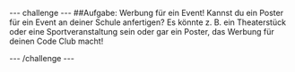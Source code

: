 --- challenge ---
##Aufgabe: Werbung für ein Event! 
Kannst du ein Poster für ein Event an deiner Schule anfertigen? Es könnte z. B. ein Theaterstück oder eine Sportveranstaltung sein oder gar ein Poster, das Werbung für deinen Code Club macht!




--- /challenge ---